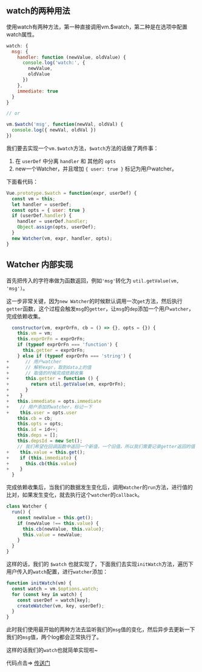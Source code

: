 ## watch的两种用法

使用watch有两种方法，第一种直接调用vm.$watch，第二种是在选项中配置watch属性。

```javascript
watch: {
  msg: {
    handler: function (newValue, oldValue) {
      console.log('watch:', {
        newValue,
        oldValue
      })
    },
    immediate: true
  }
}

// or

vm.$watch('msg', function(newVal, oldVal) {
  console.log({ newVal, oldVal })
})
```

我们要去实现一个`vm.$watch`方法，`$watch`方法的话做了两件事：

1. 在 `userDef` 中分离 `handler` 和 其他的 `opts`
2. new一个Watcher，并且增加 `{ user: true }` 标记为用户watcher。

下面看代码： 
```javascript
Vue.prototype.$watch = function(expr, userDef) {
  const vm = this;
  let handler = userDef;
  const opts = { user: true }
  if (userDef.handler) {
    handler = userDef.handler;
    Object.assign(opts, userDef);
  }
  new Watcher(vm, expr, handler, opts);
}
```

## Watcher 内部实现

首先把传入的字符串做为函数返回，例如`'msg'`转化为 `util.getValue(vm, 'msg')`。

这一步非常关键，因为`new Watcher`的时候默认调用一次`get`方法，然后执行`getter`函数，这个过程会触发`msg`的`getter`，让`msg`的`dep`添加一个用户`watcher`，完成依赖收集。

```javascript
  constructor(vm, exprOrFn, cb = () => {}, opts = {}) {
    this.vm = vm;
    this.exprOrFn = exprOrFn;
    if (typeof exprOrFn === 'function') {
      this.getter = exprOrFn;
    } else if (typeof exprOrFn === 'string') {
+      // 用户watcher
+      // 解析expr，取到data上的值
+      // 取值的时候完成依赖收集
+      this.getter = function () {
+        return util.getValue(vm, exprOrFn);
+      }
+    }
+   this.immediate = opts.immediate
+    // 用户添加的watcher，标记一下
+    this.user = opts.user
    this.cb = cb;
    this.opts = opts;
    this.id = id++;
    this.deps = [];
    this.depsId = new Set();
    // 我们希望在回调函数中返回一个新值，一个旧值，所以我们需要记录getter返回的值  
+    this.value = this.get();
+    if (this.immediate) {
+      this.cb(this.value)
+    }
  }
```

完成依赖收集后，当我们的数据发生变化后，调用`Watcher`的`run`方法，进行值的比对，如果发生变化，就去执行这个`watcher`的`callback`。
```javascript
class Watcher {
  run() {
    const newValue = this.get();
    if (newValue !== this.value) {
      this.cb(newValue, this.value);
      this.value = newValue;
    }
  }
}
```

这样的话，我们的 `$watch` 也就实现了，下面我们去实现`initWatch`方法，遍历下用户传入的`watch`配置，进行`watcher`添加：

```javascript
function initWatch(vm) {
  const watch = vm.$options.watch;
  for (const key in watch) {
    const userDef = watch[key];
    createWatcher(vm, key, userDef);
  }
} 
```

此时我们使用最开始的两种方法去监听我们的`msg`值的变化，然后异步去更新一下我们的`msg`值，两个log都会正常执行了。

这样的话我们的`watch`也就简单实现啦~

代码点击=> [传送门](https://github.com/blackhu0804/simple-vue/commit/7a13d0c9976ba5e63974e93da3cec7ff382d20ab)